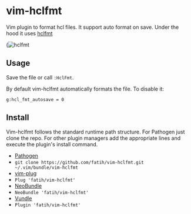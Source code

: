 # vim-hclfmt

Vim plugin to format hcl files. It support auto format on save. Under the hood
it uses [hclfmt](https://github.com/fatih/hclfmt)

(![hclfmt](http://d.pr/i/eS0p+)

## Usage

Save the file or call `:HclFmt`. 

By default vim-hclfmt automatically formats the file. To disable it:

```
g:hcl_fmt_autosave = 0
```

## Install

Vim-hclfmt follows the standard runtime path structure. For Pathogen just clone
the repo. For other plugin managers add the appropriate lines and execute the
plugin's install command.

*  [Pathogen](https://github.com/tpope/vim-pathogen)
  * `git clone https://github.com/fatih/vim-hclfmt.git ~/.vim/bundle/vim-hclfmt`
*  [vim-plug](https://github.com/junegunn/vim-plug)
  * `Plug 'fatih/vim-hclfmt'`
*  [NeoBundle](https://github.com/Shougo/neobundle.vim)
  * `NeoBundle 'fatih/vim-hclfmt'`
*  [Vundle](https://github.com/gmarik/vundle)
  * `Plugin 'fatih/vim-hclfmt'`


